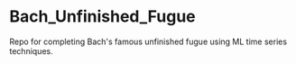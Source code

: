 # Bach_Unfinished_Fugue
Repo for completing Bach's famous unfinished fugue using ML time series techniques.

